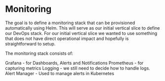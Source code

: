 # Monitoring

The goal is to define a monitoring stack that can be provisioned automatically using Helm. This will serve as our initial vertical slice to define our DevOps stack. For our initial vertical slice we wanted to use something that does not have direct operational impact and hopefully is straightforward to setup.

The monitoring stack consists of:

Grafana - for Dashboards, Alerts and Notifications
Prometheus - for capturing metrics
Logging - we still need to decide how to handle logs.
Alert Manager - Used to manage alerts in Kubernetes
